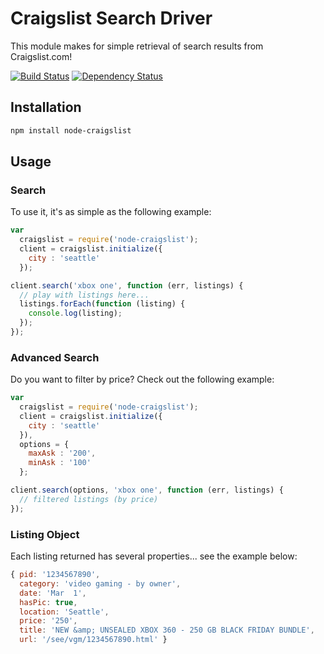 # Craigslist Search Driver

This module makes for simple retrieval of search results from Craigslist.com!

[![Build Status](https://travis-ci.org/brozeph/node-craigslist.png)](https://travis-ci.org/brozeph/node-craigslist)
[![Dependency Status](https://gemnasium.com/brozeph/settings-lib.png)](https://gemnasium.com/brozeph/settings-lib)

## Installation

```bash
npm install node-craigslist
```

## Usage

### Search

To use it, it's as simple as the following example:

```javascript
var
  craigslist = require('node-craigslist');
  client = craigslist.initialize({
    city : 'seattle'
  });

client.search('xbox one', function (err, listings) {
  // play with listings here...
  listings.forEach(function (listing) {
    console.log(listing);
  });
});

```

### Advanced Search

Do you want to filter by price? Check out the following example:

```javascript
var
  craigslist = require('node-craigslist');
  client = craigslist.initialize({
    city : 'seattle'
  }),
  options = {
    maxAsk : '200',
    minAsk : '100'
  };

client.search(options, 'xbox one', function (err, listings) {
  // filtered listings (by price)
});
```

### Listing Object

Each listing returned has several properties... see the example below:

```javascript
{ pid: '1234567890',
  category: 'video gaming - by owner',
  date: 'Mar  1',
  hasPic: true,
  location: 'Seattle',
  price: '250',
  title: 'NEW &amp; UNSEALED XBOX 360 - 250 GB BLACK FRIDAY BUNDLE',
  url: '/see/vgm/1234567890.html' }
```